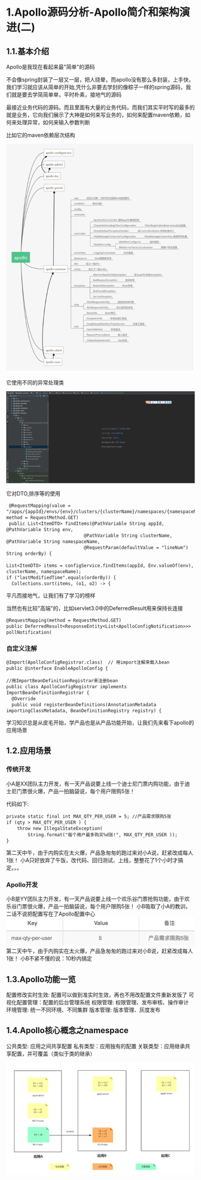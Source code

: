 # 1.Apollo源码分析-Apollo简介和架构演进(二)
## 1.1.基本介绍

Apollo是我现在看起来最"简单"的源码

不会像spring封装了一层又一层，把人绕晕，而apollo没有那么多封装，上手快，我们学习就应该从简单的开始,凭什么非要去学封的像粽子一样的spring源码，我们就是要去学简简单单，平时朴素，接地气的源码

最接近业务代码的源码。而且里面有大量的业务代码，而我们其实平时写的最多的就是业务，它向我们展示了大神是如何来写业务的，如何来配置maven依赖，如何来处理异常，如何来输入参数判断

比如它的maven依赖层次结构

![](/static/image/apollo123456.png)

它使用不同的异常处理类

![](/static/image/微信截图_20200711113149.png)

它对DTO,排序等的使用

```
 @RequestMapping(value = "/apps/{appId}/envs/{env}/clusters/{clusterName}/namespaces/{namespaceName}/items", method = RequestMethod.GET)
 public List<ItemDTO> findItems(@PathVariable String appId, @PathVariable String env,
                             @PathVariable String clusterName, @PathVariable String namespaceName,
                             @RequestParam(defaultValue = "lineNum") String orderBy) {

List<ItemDTO> items = configService.findItems(appId, Env.valueOf(env), clusterName, namespaceName);
if ("lastModifiedTime".equals(orderBy)) {
  Collections.sort(items, (o1, o2) -> {

```
平凡而接地气，让我们有了学习的榜样

当然也有比较"高端"的，比如servlet3.0中的DeferredResult用来保持长连接

```
@RequestMapping(method = RequestMethod.GET)
public DeferredResult<ResponseEntity<List<ApolloConfigNotification>>> pollNotification(

```

### 自定义注解


```
@Import(ApolloConfigRegistrar.class)  // 用import注解来载入bean
public @interface EnableApolloConfig {

//用ImportBeanDefinitionRegistrar来注册bean
public class ApolloConfigRegistrar implements ImportBeanDefinitionRegistrar {
  @Override
  public void registerBeanDefinitions(AnnotationMetadata importingClassMetadata, BeanDefinitionRegistry registry) {

```

学习知识总是从皮毛开始，学产品也是从产品功能开始，让我们先来看下apollo的应用场景

## 1.2.应用场景

### 传统开发

小A是XX团队主力开发，有一天产品说要上线一个迪士尼门票内购功能，由于迪士尼门票很火爆，产品一拍脑袋说，每个用户限购5张！

代码如下:



```
private static final int MAX_QTY_PER_USER = 5; //产品需求限购5张
if (qty > MAX_QTY_PER_USER ) {
    throw new IllegalStateException(
        String.format("每个用户最多购买%d张!", MAX_QTY_PER_USER ));
}

```

第二天中午，由于内购实在太火爆，产品急匆匆的跑过来对小A说，赶紧改成每人1张！
小A只好放弃了午饭，改代码、回归测试、上线，整整花了1个小时才搞定。。。

### Apollo开发

小B是YY团队主力开发，有一天产品说要上线一个欢乐谷门票抢购功能，由于欢乐谷门票很火爆，产品一拍脑袋说，每个用户限购5张！
小B吸取了小A的教训，二话不说把配置写在了Apollo配置中心
![](/static/image/1358582139-5cd8dbc2c0f5f_articlex.png)
第二天中午，由于内购实在太火爆，产品急匆匆的跑过来对小B说，赶紧改成每人1张！
小B不紧不慢的说：10秒内搞定


## 1.3.Apollo功能一览

配置修改实时生效: 配置可以做到准实时生效，再也不用改配置文件重新发版了
可视化配置管理：配置的后台管理系统
权限管理: 权限管理、发布审核、操作审计
环境管理: 统一不同环境、不同集群
版本管理: 版本管理、灰度发布

## 1.4.Apollo核心概念之namespace
公共类型: 应用之间共享配置
私有类型：应用独有的配置
关联类型：应用继承共享配置，并可覆盖（类似于类的继承）

![](/static/image/2516805662-5cd8e9c2d4334_articlex.png)







































